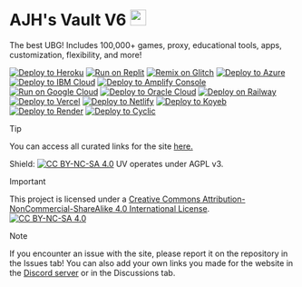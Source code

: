 # AJH's Vault V6 <a href="https://discord.gg/UnDrzQQksw"><img style="height: 1em;" src="https://github.com/dheereshagrwal/colored-icons/raw/master/public/logos/discord/discord.svg"></a>
The best UBG! Includes 100,000+ games, proxy, educational tools, apps, customization, flexibility, and more!

[![Deploy to Heroku](https://binbashbanana.github.io/deploy-buttons/buttons/remade/heroku.svg)](https://heroku.com/deploy/?template=https://github.com/1ajh/vaultv6)
[![Run on Replit](https://binbashbanana.github.io/deploy-buttons/buttons/remade/replit.svg)](https://replit.com/github/1ajh/vaultv6)
[![Remix on Glitch](https://binbashbanana.github.io/deploy-buttons/buttons/remade/glitch.svg)](https://glitch.com/edit/#!/import/github/1ajh/vaultv6)
[![Deploy to Azure](https://binbashbanana.github.io/deploy-buttons/buttons/remade/azure.svg)](https://portal.azure.com/#create/Microsoft.Template/uri/https%3A%2F%2Fraw.githubusercontent.com%2FAzure%2Fazure-quickstart-templates%2Fmaster%2Fquickstarts%2Fmicrosoft.web%2Fwebapp-linux-node%2Fazuredeploy.json)
[![Deploy to IBM Cloud](https://binbashbanana.github.io/deploy-buttons/buttons/remade/ibmcloud.svg)](https://cloud.ibm.com/devops/setup/deploy?repository=https://github.com/1ajh/vaultv6)
[![Deploy to Amplify Console](https://binbashbanana.github.io/deploy-buttons/buttons/remade/amplifyconsole.svg)](https://console.aws.amazon.com/amplify/static#/deploy?repo=https://github.com/1ajh/vaultv6)
[![Run on Google Cloud](https://binbashbanana.github.io/deploy-buttons/buttons/remade/googlecloud.svg)](https://deploy.cloud.run/?git_repo=https://github.com/1ajh/vaultv6)
[![Deploy to Oracle Cloud](https://binbashbanana.github.io/deploy-buttons/buttons/remade/oraclecloud.svg)](https://cloud.oracle.com/resourcemanager/stacks/create?zipUrl=https://github.com/1ajh/vaultv6/archive/refs/heads/main.zip)
[![Deploy on Railway](https://binbashbanana.github.io/deploy-buttons/buttons/remade/railway.svg)](https://railway.app/new/template?template=https://github.com/1ajh/vaultv6)
[![Deploy to Vercel](https://binbashbanana.github.io/deploy-buttons/buttons/remade/vercel.svg)](https://vercel.com/new/clone?repository-url=https://github.com/1ajh/vaultv6)
[![Deploy to Netlify](https://binbashbanana.github.io/deploy-buttons/buttons/remade/netlify.svg)](https://app.netlify.com/start/deploy?repository=https://github.com/1ajh/vaultv6)
[![Deploy to Koyeb](https://binbashbanana.github.io/deploy-buttons/buttons/remade/koyeb.svg)](https://app.koyeb.com/deploy?type=git&repository=github.com/1ajh/vaultv6&branch=main&name=thevault-lite)
[![Deploy to Render](https://binbashbanana.github.io/deploy-buttons/buttons/remade/render.svg)](https://render.com/deploy?repo=https://github.com/1ajh/vaultv6)
[![Deploy to Cyclic](https://binbashbanana.github.io/deploy-buttons/buttons/remade/cyclic.svg)](https://app.cyclic.sh/api/app/deploy/1ajh/vaultv6)

> [!TIP]
> You can access all curated links for the site [here.](https://docs.google.com/document/d/14LlAmWkhchNJ83BhM3KFEk4MLhu5HERqlwljGJs6fN4/edit?usp=sharing)

Shield: [![CC BY-NC-SA 4.0][cc-by-nc-sa-shield]][cc-by-nc-sa]
UV operates under AGPL v3.

> [!IMPORTANT]
> This project is licensed under a [Creative Commons Attribution-NonCommercial-ShareAlike 4.0 International License][cc-by-nc-sa].<br>
> [![CC BY-NC-SA 4.0][cc-by-nc-sa-image]][cc-by-nc-sa]

[cc-by-nc-sa]: http://creativecommons.org/licenses/by-nc-sa/4.0/
[cc-by-nc-sa-image]: https://licensebuttons.net/l/by-nc-sa/4.0/88x31.png
[cc-by-nc-sa-shield]: https://img.shields.io/badge/License-CC%20BY--NC--SA%204.0-lightgrey.svg

> [!NOTE]
> If you encounter an issue with the site, please report it on the repository in the Issues tab! You can also add your own links you made for the website in the [Discord server](https://discord.gg/UnDrzQQksw) or in the Discussions tab.
